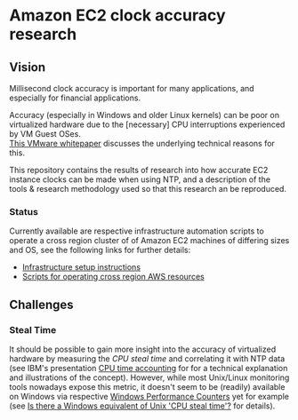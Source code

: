 Amazon EC2 clock accuracy research
==================================

## Vision

Millisecond clock accuracy is important for many applications, and especially for financial applications.

Accuracy (especially in Windows and older Linux kernels) can be poor on virtualized hardware due to the 
[necessary] CPU interruptions experienced by VM Guest OSes.  
[This VMware whitepaper](http://www.vmware.com/files/pdf/Timekeeping-In-VirtualMachines.pdf) discusses the underlying
technical reasons for this.

This repository contains the results of research into how accurate EC2 instance clocks can be made when
using NTP, and a description of the tools & research methodology used so that this research an be reproduced.

### Status

Currently available are respective infrastructure automation scripts to operate a cross region cluster of of Amazon EC2 machines 
of differing sizes and OS, see the following links for further details:

* [Infrastructure setup instructions](https://github.com/cityindex/ec2-clock-accuracy-research/tree/master/infrastructure#infrastructure-setup-instructions)
* [Scripts for operating cross region AWS resources](https://github.com/cityindex/ec2-clock-accuracy-research/tree/master/infrastructure/scripts#scripts-for-operating-cross-region-research-resources)

## Challenges

### Steal Time

It should be possible to gain more insight into the accuracy of virtualized hardware by measuring the *CPU steal time* 
and correlating it with NTP data (see IBM's presentation 
[CPU time accounting](http://public.dhe.ibm.com/software/dw/linux390/perf/CPU_time_accounting.pdf) for for a technical explanation 
and illustrations of the concept). However, while most Unix/Linux monitoring tools nowadays expose this metric, it doesn't seem to be 
(readily) available on Windows via respective 
[Windows Performance Counters](http://technet.microsoft.com/en-us/library/cc774901%28v=ws.10%29.aspx) yet 
for example (see [Is there a Windows equivalent of Unix 'CPU steal time'?](http://serverfault.com/q/392216/10305) for details).
